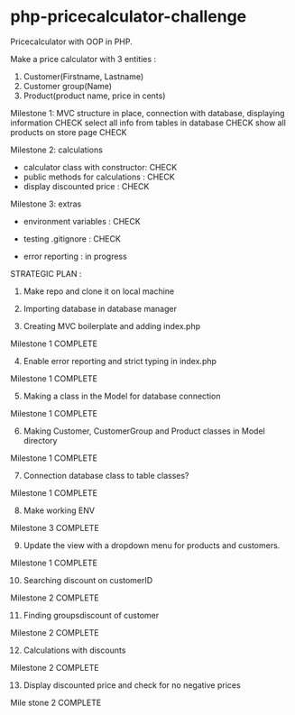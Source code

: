 # php-pricecalculator-challenge
Pricecalculator with OOP in PHP.

Make a price calculator with 3 entities :
1) Customer(Firstname, Lastname)
2) Customer group(Name)
3) Product(product name, price in cents)

Milestone 1:  MVC structure in place, connection with database, displaying information CHECK
select all info from tables in database CHECK
show all products on store page CHECK

Milestone 2: calculations
- calculator class with constructor: CHECK
- public methods for calculations : CHECK
- display discounted price : CHECK

Milestone 3: extras 

- environment variables : CHECK

- testing .gitignore : CHECK

- error reporting : in progress

STRATEGIC PLAN :

1. Make repo and clone it on local machine

2. Importing database in database manager

3. Creating MVC boilerplate and adding index.php

Milestone 1 COMPLETE

4. Enable error reporting and strict typing in index.php

Milestone 1 COMPLETE

5. Making a class in the Model for database connection

Milestone 1 COMPLETE

6. Making Customer, CustomerGroup and Product classes in Model directory

Milestone 1 COMPLETE

7. Connection database class to table classes?

Milestone 1 COMPLETE 

8. Make working ENV

Milestone 3 COMPLETE

9. Update the view with a dropdown menu for products and customers.

Milestone 1 COMPLETE

10. Searching discount on customerID

Milestone 2 COMPLETE

11. Finding groupsdiscount of customer

Milestone 2 COMPLETE

12. Calculations with discounts

Milestone 2 COMPLETE

13. Display discounted price and check for no negative prices

Mile stone 2 COMPLETE



